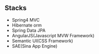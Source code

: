 ## Stacks
  
* Spring4 MVC
* Hibernate orm
* Spring Data JPA
* AngularJS(Javascript MVW Framework)
* Semantic UI(CSS Framework)
* SAE(Sina App Engine)